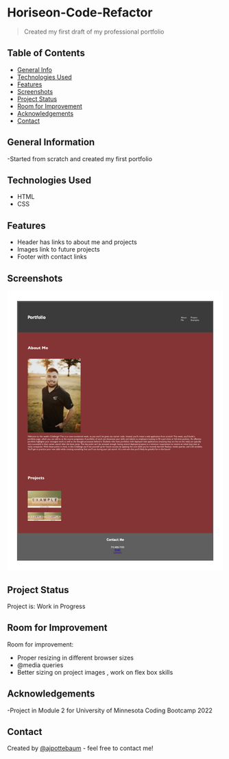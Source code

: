 # Horiseon-Code-Refactor
> Created my first draft of my professional portfolio

## Table of Contents
* [General Info](#general-information)
* [Technologies Used](#technologies-used)
* [Features](#features)
* [Screenshots](#screenshots)
* [Project Status](#project-status)
* [Room for Improvement](#room-for-improvement)
* [Acknowledgements](#acknowledgements)
* [Contact](#contact)
## General Information
-Started from scratch and created my first portfolio
## Technologies Used
- HTML
- CSS
## Features
- Header has links to about me and projects
- Images link to future projects
- Footer with contact links

## Screenshots
![Screenshot](/Anthony%20Pottebaum%20Portfolio.png)

## Project Status
Project is: Work in Progress


## Room for Improvement

Room for improvement:
- Proper resizing in different browser sizes
- @media queries
- Better sizing on project images , work on flex box skills

## Acknowledgements
-Project in Module 2 for University of Minnesota Coding Bootcamp 2022

## Contact
Created by [@ajpottebaum](git@github.com:ajpottebaum/ajpottebaum.git) - feel free to contact me!
